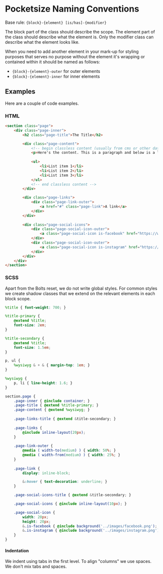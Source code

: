 # Pocketsize Naming Conventions

Base rule: `{block}-{element} [is/has]-{modifier}`

The block part of the class should describe the scope.
The element part of the class should describe what the element is.
Only the modifier class can describe what the element looks like.

When you need to add another element in your mark-up for styling purposes that serves no purpose without the element it's wrapping or contained within it should be named as follows:
* `{block}-{element}-outer` for outer elements
* `{block}-{element}-inner` for inner elements

## Examples

Here are a couple of code examples.

### HTML

```html
<section class="page">
    <div class="page-inner">
        <h2 class="page-title">The Title</h2>

        <div class="page-content">
            <!-- begin classless content (usually from cms or other data source) -->
            <p>Here's the content. This is a paragraph and below is a list.</p>
    
            <ul>
                <li>List item 1</li>
                <li>List item 2</li>
                <li>List item 3</li>
            </ul>
            <!-- end classless content -->
        </div>

        <div class="page-links">
            <div class="page-link-outer">
                <a href="#" class="page-link">A link</a>
            </div>
        </div>
        
        <div class="page-social-icons">
            <div class="page-social-icon-outer">
                <a class="page-social-icon is-facebook" href="https://www.facebook.com"></a>
            </div>
            <div class="page-social-icon-outer">
                <a class="page-social-icon is-instagram" href="https://www.instagram.com"></a>
            </div>
        </div>
    </div>
</section>
```

### SCSS

Apart from the Bolts reset, we do not write global styles. For common styles we create shadow classes that we extend on the relevant elements in each block scope.

```scss
%title { font-weight: 700; }

%title-primary {
    @extend %title;
    font-size: 2em;
}

%title-secondary {
    @extend %title;
    font-size: 1.5em;
}

p, ul {
    %wysiwyg & + & { margin-top: 1em; }
}

%wysiwyg {
    p, li { line-height: 1.6; }
}

section.page {
    .page-inner { @include container; }
    .page-title { @extend %title-primary; }
    .page-content { @extend %wysiwyg; }
    
    .page-links-title { @extend &title-secondary; }
    
    .page-links {
        @include inline-layout(20px);
    }
    
    .page-link-outer {
        @media ( width-to(medium) ) { width: 50%; }
        @media ( width-from(medium) ) { width: 25%; }
    }
    
    .page-link {
        display: inline-block;

        &:hover { text-decoration: underline; }
    }

    .page-social-icons-title { @extend &title-secondary; }

    .page-social-icons { @include inline-layout(10px); }

    .page-social-icon {
        width: 20px;
        height: 20px;
        &.is-facebook { @include background('../images/facebook.png'); }
        &.is-instagram { @include background('../images/instagram.png'); }
    }
}
```

#### Indentation

We indent using tabs in the first level. To align "columns" we use spaces. We don't mix tabs and spaces.
